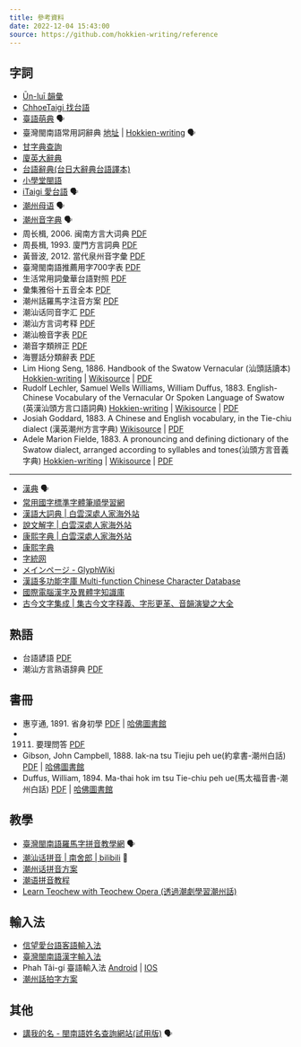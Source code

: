 ```yaml
---
title: 參考資料
date: 2022-12-04 15:43:00
source: https://github.com/hokkien-writing/reference
---
```


## 字詞

* [Ūn-luī 韻彙](https://unlui.enatsu.top/)
* [ChhoeTaigi 找台語](https://chhoe.taigi.info/)
* [臺語萌典](https://www.moedict.tw/'%E7%99%BC%E7%A9%8E) 🗣️ 
* 臺灣閩南語常用詞辭典 [地址](https://twblg.dict.edu.tw/holodict_new/index.html) | [Hokkien-writing](https://hokkien-writing.github.io/holodict/) 🗣️ 
* [甘字典查詢](http://taigi.fhl.net/dick/index.html)
* [廈英大辭典](https://minhakka.ling.sinica.edu.tw/bkg/chong-su-tian.php)
* [台語辭典(台日大辭典台語譯本)](http://minhakka.ling.sinica.edu.tw/taijittian/) 
* [小學堂閩語](https://xiaoxue.iis.sinica.edu.tw/minyu) 
* [iTaigi 愛台語](https://itaigi.tw/k/%E5%8F%B0%E8%AA%9E/) 🗣️ 
* [潮州母语](https://www.mogher.com/) 🗣️
* [潮州音字典](http://www.czyzd.com/) 🗣️
* 周长楫, 2006. 闽南方言大词典 [PDF](https://github.com/hokkien-writing/reference/blob/main/book/闽南方言大词典.pdf) 
* 周長楫, 1993. 廈門方言詞典 [PDF](https://github.com/hokkien-writing/reference/blob/main/book/厦门话词典.pdf) 
* 黃晉波, 2012. 當代泉州音字彙 [PDF](book/當代泉州音字彙.pdf)
* 臺灣閩南語推薦用字700字表 [PDF](https://github.com/hokkien-writing/reference/blob/main/book/臺灣閩南語推薦用字700字表.pdf) 
* 生活常用詞彙華台語對照 [PDF](https://github.com/hokkien-writing/reference/blob/main/book/生活常用詞彙華台語對照.pdf) 
* 彙集雅俗十五音全本 [PDF](https://github.com/hokkien-writing/reference/blob/main/book/彙集雅俗十五音全本.pdf) 
* 潮州話羅馬字注音方案 [PDF](http://tappcdn.resources.teochew.pw/files/20170114001.pdf) 
* 潮汕话同音字汇 [PDF](https://github.com/hokkien-writing/reference/blob/main/book/潮汕话同音字汇.pdf) 
* 潮汕方言词考释 [PDF](https://github.com/hokkien-writing/reference/blob/main/book/潮汕方言词考释.pdf) 
* 潮汕檢音字表 [PDF](https://github.com/hokkien-writing/reference/blob/main/book/潮汕檢音字表.pdf) 
* 潮音字類辨正 [PDF](https://github.com/hokkien-writing/reference/blob/main/book/潮音字類辨正.pdf) 
* 海豐話分類辭表 [PDF](https://github.com/hokkien-writing/reference/blob/main/book/海豐話分類辭表.pdf) 
* Lim Hiong Seng, 1886. Handbook of the Swatow Vernacular (汕頭話讀本) [Hokkien-writing](https://hokkien-writing.github.io/Handbook_of_the_Swatow_Vernacular) | [Wikisource](https://en.wikisource.org/wiki/Handbook_of_the_Swatow_Vernacular) | [PDF](https://github.com/hokkien-writing/reference/blob/main/book/Handbook_of_the_Swatow_Vernacular.pdf)
* Rudolf Lechler, Samuel Wells Williams, William Duffus, 1883. English-Chinese Vocabulary of the Vernacular Or Spoken Language of Swatow (英漢汕頭方言口語詞典) [Hokkien-writing](https://hokkien-writing.github.io/English-Chinese_Vocabulary_of_the_Vernacular_Or_Spoken_Language_of_Swatow) | [Wikisource](https://en.wikisource.org/wiki/English-Chinese_Vocabulary_of_the_Vernacular_Or_Spoken_Language_of_Swatow) | [PDF](https://github.com/hokkien-writing/reference/blob/main/book/English-Chinese_Vocabulary_of_the_Vernacular_Or_Spoken_Language_of_Swatow.pdf)
* Josiah Goddard, 1883. A Chinese and English vocabulary, in the Tie-chiu dialect (漢英潮州方言字典) [Wikisource](https://en.wikisource.org/wiki/A_Chinese_and_English_vocabulary,_in_the_Tie-chiu_dialect) | [PDF](https://github.com/hokkien-writing/reference/blob/main/book/A_Chinese_and_English_vocabulary,_in_the_Tie-chiu_dialect.pdf)
* Adele Marion Fielde, 1883. A pronouncing and defining dictionary of the Swatow dialect, arranged according to syllables and tones(汕頭方言音義字典) [Hokkien-writing](https://hokkien-writing.github.io/A_Pronouncing_and_Defining_Dictionary_of_the_Swatow_Dialect) | [Wikisource](https://en.wikisource.org/wiki/Dictionary_of_the_Swatow_dialect) | [PDF](https://github.com/hokkien-writing/reference/blob/main/book/A_Pronouncing_and_Defining_Dictionary_of_the_Swatow_Dialect.pdf)

---

* [漢典](https://www.zdic.net/) 🗣️
* [常用國字標準字體筆順學習網](http://stroke-order.learningweb.moe.edu.tw/character.do)
* [漢語大詞典 | 白雲深處人家海外站](https://homeinmists.ilotus.org/hd/hydcd.php)
* [說文解字 | 白雲深處人家海外站](https://homeinmists.ilotus.org/shuowen/find_all.php)
* [康熙字典 | 白雲深處人家海外站](https://homeinmists.ilotus.org/kangxi/Kangxi.php)
* [康熙字典](http://kangxi.adcs.org.tw/kangxizidian/)
* [字統网](https://zi.tools/)
* [メインページ - GlyphWiki](http://glyphwiki.org/wiki/)
* [漢語多功能字庫 Multi-function Chinese Character Database](https://humanum.arts.cuhk.edu.hk/Lexis/lexi-mf/)
* [國際電腦漢字及異體字知識庫](https://chardb.iis.sinica.edu.tw/)
* [古今文字集成 | 集古今文字释義、字形更革、音韻演變之大全](http://ccamc.co/index.php)

## 熟語

* 台語諺語 [PDF](https://github.com/hokkien-writing/reference/blob/main/book/台語諺語.pdf) 
* 潮汕方言熟语辞典 [PDF](https://github.com/hokkien-writing/reference/blob/main/book/潮汕方言熟语辞典.pdf) 

## 書冊

* 惠亨通, 1891. 省身初學 [PDF](book/省身初學.pdf) | [哈佛圖書館](https://curiosity.lib.harvard.edu/chinese-rare-books/catalog/49-990081664440203941)
* 1911. 要理問答 [PDF](book/要理問答.pdf)
* Gibson, John Campbell, 1888. Iak-na tsu Tiejiu peh ue(約拿書-潮州白話) [PDF](book/Iak-na_tsu_Tiejiu_peh_ue.pdf) | [哈佛圖書館](https://curiosity.lib.harvard.edu/chinese-rare-books/catalog/49-990081263180203941)
* Duffus, William, 1894. Ma-thai hok im tsu Tie-chiu peh ue(馬太福音書-潮州白話) [PDF](book/Ma-thai_hok_im_tsu_Tie-chiu_peh_ue.pdf) | [哈佛圖書館](https://curiosity.lib.harvard.edu/chinese-rare-books/catalog/49-990081283710203941)

## 教學

* [臺灣閩南語羅馬字拼音教學網](https://tailo.moe.edu.tw/) 🗣️ 
* [潮汕话拼音 | 南舍郎 | bilibili](https://space.bilibili.com/1209420229/channel/collectiondetail?sid=202531) 📀
* [潮州话拼音方案](http://www.czyzd.com/data/chaopin)
* [潮语拼音教程](https://kahaani.github.io/gatian/index.html)
* [Learn Teochew with Teochew Opera (透過潮劇學習潮州話)](https://learn-teochew.github.io/tc-opera/)

## 輸入法

* [信望愛台語客語輸入法](http://taigi.fhl.net/TaigiIME/)
* [臺灣閩南語漢字輸入法](https://language.moe.gov.tw/files/people_files/blgsujip%201110721.pdf)
* Phah Tâi-gí 臺語輸入法 [Android](https://play.google.com/store/apps/details?id=com.taccotap.phahtaigi) | [IOS](https://apps.apple.com/tw/app/phahtaigi-%E5%8F%B0%E8%AA%9E%E8%BC%B8%E5%85%A5%E6%B3%95/id1455093650)
* [潮州話拍字方案](https://github.com/hokkien-writing/rime-teochew)

## 其他

* [講我的名 - 閩南語姓名查詢網站(試用版)](https://miasenn.moe.edu.tw/) 🗣️ 

